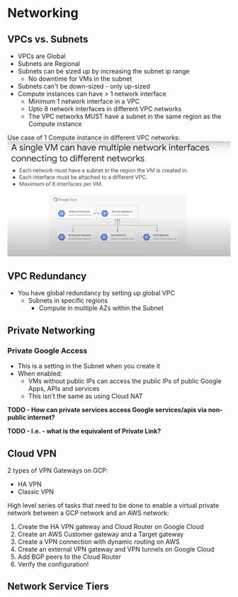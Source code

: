 # Networking

## VPCs vs. Subnets

* VPCs are Global
* Subnets are Regional
* Subnets can be sized up by increasing the subnet ip range
  * No downtime for VMs in the subnet
* Subnets can't be down-sized - only up-sized
* Compute instances can have > 1 network interface
  * Minimum 1 network interface in a VPC
  * Upto 8 network interfaces in different VPC networks
  * The VPC networks MUST have a subnet in the same region as the Compute instance

Use case of 1 Compute instance in different VPC networks:
![img.png](pngs/compute-in-different-networks.png)


## VPC Redundancy

* You have global redundancy by setting up global VPC
  * Subnets in specific regions
    * Compute in multiple AZs within the Subnet

## Private Networking

### Private Google Access

* This is a setting in the Subnet when you create it
* When enabled:
  * VMs without public IPs can access the public IPs of public Google Apps, APIs and services
  * This isn't the same as using Cloud NAT

**TODO - How can private services access Google services/apis via non-public internet?**

**TODO - I.e. - what is the equivalent of Private Link?**

## Cloud VPN

2 types of VPN Gateways on GCP:
* HA VPN
* Classic VPN

High level series of tasks that need to be done to enable a virtual private network between
a GCP network and an AWS network:

1. Create the HA VPN gateway and Cloud Router on Google Cloud
2. Create an AWS Customer gateway and a Target gateway
3. Create a VPN connection with dynamic routing on AWS
4. Create an external VPN gateway and VPN tunnels on Google Cloud
5. Add BGP peers to the Cloud Router
6. Verify the configuration!

## Network Service Tiers